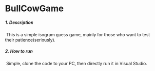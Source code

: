# BullCowGame
##### 1. Description

​	This is a simple isogram guess game, mainly for those who want to test their patience(seriously).

##### 2. How to run 

​	Simple, clone the code to your PC, then directly run it in Visual Studio.
